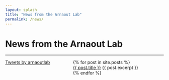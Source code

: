 ```yaml
---
layout: splash
title: "News from the Arnaout Lab"
permalink: /news/
---
```



<h1> News from the Arnaout Lab </h1>
<hr>

<div class="w3-sidebar w3-bar-block" style="width:35%; float:left;">
<a class="twitter-timeline" data-lang="en" data-width="450" href="https://twitter.com/arnaoutlab?ref_src=twsrc%5Etfw">Tweets by arnaoutlab</a> <script async src="https://platform.twitter.com/widgets.js" charset="utf-8"></script> 
</div>

<div style="margin-left:38%;">
<ul style="list-style: none;">
  {% for post in site.posts %}
    <li>
     <a href="{{ post.url }}">{{ post.title }}</a>
     {{ post.excerpt }}
    </li>
  {% endfor %}
</ul>

</div>
